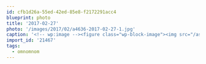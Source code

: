 ```yaml
---
id: cfb1d26a-55ed-42ed-85e8-f2172291acc4
blueprint: photo
title: '2017-02-27'
photo: '/images/2017/02/a4636-2017-02-27-1.jpg'
caption: '<!-- wp:image --><figure class="wp-block-image"><img src="/assets/images/2017/02/a4636-2017-02-27-1.jpg" /></figure><!-- /wp:image --><!-- wp:paragraph --><p>Traffic light of deliciousness. Strawberries, mango, kiwi. #omnomnom</p><!-- /wp:paragraph -->'
import_id: '21467'
tags:
  - omnomnom
---
```

